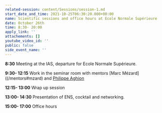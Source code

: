 ```yaml
---
related-session: content/Sessions/session-1.md
start_date_and_time: 2021-10-25T06:30:20.000+00:00
name: Scientific sessions and office hours at Ecole Normale Supérieure
date: October 26th
time: 8:30- 20:00
apply_link: ''
attachements: []
youtube_video_id: ''
public: false
side_event_name: ''
---
```


**8:30** Meeting at the IAS, departure for Ecole Normale Supérieure.

**9:30- 12:15** Work in the seminar room with mentors [Marc Mézard]((/mentors#mzard) and [Philippe Aghion](/mentors#aghion)

**12:15- 13:00** Wrap up session

**13:00- 14:30** Presentation of ENS, cocktail and networking.

**15:00- 17:00** Office hours

